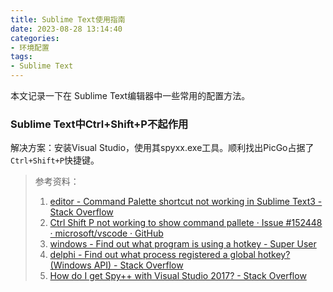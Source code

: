 ```yaml
---
title: Sublime Text使用指南
date: 2023-08-28 13:14:40
categories:
- 环境配置
tags:
- Sublime Text 
---
```

本文记录一下在 Sublime Text编辑器中一些常用的配置方法。
<!--more-->
### Sublime Text中Ctrl+Shift+P不起作用
解决方案：安装Visual Studio，使用其spyxx.exe工具。顺利找出PicGo占据了`Ctrl+Shift+P`快捷键。
> 参考资料：
> 1. [editor - Command Palette shortcut not working in Sublime Text3 - Stack Overflow](https://stackoverflow.com/questions/46330939/command-palette-shortcut-not-working-in-sublime-text3)
> 2. [Ctrl Shift P not working to show command pallete · Issue #152448 · microsoft/vscode · GitHub](https://github.com/microsoft/vscode/issues/152448)
> 3. [windows - Find out what program is using a hotkey - Super User](https://superuser.com/questions/999106/find-out-what-program-is-using-a-hotkey)
> 4. [delphi - Find out what process registered a global hotkey? (Windows API) - Stack Overflow](https://stackoverflow.com/questions/829007/find-out-what-process-registered-a-global-hotkey-windows-api/43645062#43645062)
> 5. [How do I get Spy++ with Visual Studio 2017? - Stack Overflow](https://stackoverflow.com/questions/43360339/how-do-i-get-spy-with-visual-studio-2017)